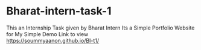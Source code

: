 # Bharat-intern-task-1
 This an Internship Task given by Bharat Intern Its a Simple  Portfolio Website for My Simple 
Demo Link to view  
https://soummyaanon.github.io/BI-t1/
